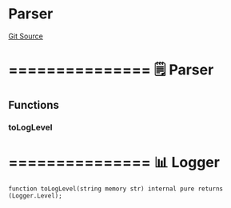 # Parser
[Git Source](https://github.com/metacontract/mc/blob/0cf91165f9ec2cbeeba800a4baf4e81e2df5c3bb/src/devkit/Flattened.sol)

===============
🗒️ Parser
=================


## Functions
### toLogLevel

===============
📊 Logger
=================


```solidity
function toLogLevel(string memory str) internal pure returns (Logger.Level);
```

